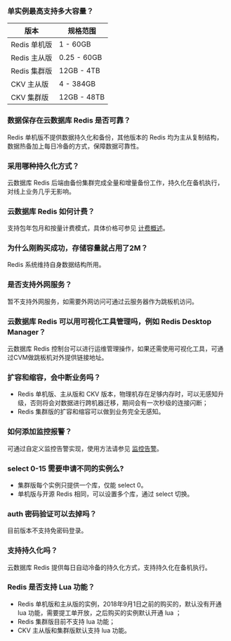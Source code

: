 ### 单实例最高支持多大容量？

| 版本 | 规格范围 |
|--|--|
| Redis 单机版 | 1 - 60GB  |
| Redis 主从版 | 0.25 - 60GB  |
| Redis 集群版 | 12GB - 4TB  |
| CKV 主从版 | 4 - 384GB  |
| CKV 集群版 | 12GB - 48TB  |


### 数据保存在云数据库 Redis 是否可靠？
Redis 单机版不提供数据持久化和备份，其他版本的 Redis 均为主从复制结构，数据热备加上每日冷备的方式，保障数据可靠性。

### 采用哪种持久化方式？
云数据库 Redis 后端由备份集群完成全量和增量备份工作，持久化在备机执行，对线上业务几乎无影响。

### 云数据库 Redis 如何计费？
支持包年包月和按量计费模式，具体价格可参见 [计费概述](https://cloud.tencent.com/document/product/239/9894)。

### 为什么刚购买成功，存储容量就占用了2M？
Redis 系统维持自身数据结构所用。

### 是否支持外网服务？
暂不支持外网服务，如需要外网访问可通过云服务器作为跳板机访问。

### 云数据库 Redis 可以用可视化工具管理吗，例如 Redis Desktop Manager？
云数据库 Redis 控制台可以进行运维管理操作，如果还需使用可视化工具，可通过CVM做跳板机对外提供链接地址。

### 扩容和缩容，会中断业务吗？
- Redis 单机版、主从版和 CKV 版本，物理机存在足够内存时，可以无感知升级，否则将会对数据进行跨机器迁移，期间会有一次秒级的连接闪断；
- Redis 集群版的扩容和缩容可以做到业务完全无感知。

### 如何添加监控报警？
可通过自定义监控告警实现，使用方法请参见 [监控告警](https://cloud.tencent.com/document/product/239/30913)。

### select 0-15 需要申请不同的实例么?
- 集群版每个实例只提供一个库，仅能 select 0。
- 单机版与开源 Redis 相同，可以设置多个库，通过 select 切换。

### auth 密码验证可以去掉吗？
目前版本不支持免密码登录。

### 支持持久化吗？
云数据库 Redis 提供每日自动冷备的持久化方式，支持持久化在备机执行。

### Redis 是否支持 Lua 功能？
- Redis 单机版和主从版的实例，2018年9月1日之前的购买的，默认没有开通 lua 功能，需要提工单开放，之后购买的实例默认开通 lua ；
- Redis 集群版目前不支持 lua 功能；
- CKV 主从版和集群版默认支持 lua 功能。

